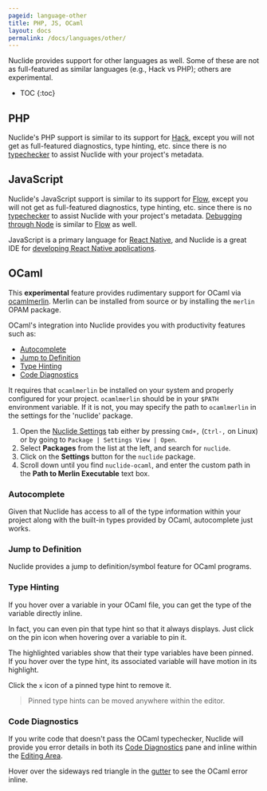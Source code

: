 ```yaml
---
pageid: language-other
title: PHP, JS, OCaml
layout: docs
permalink: /docs/languages/other/
---
```


Nuclide provides support for other languages as well. Some of these are not as full-featured as
similar languages (e.g., Hack vs PHP); others are experimental.

* TOC
{:toc}

## PHP

Nuclide's PHP support is similar to its support for [Hack](/docs/languages/hack), except you will
not get as full-featured diagnostics, type hinting, etc. since there is no
[typechecker](https://docs.hhvm.com/hack/typechecker/introduction) to assist Nuclide with your project's metadata.

## JavaScript

Nuclide's JavaScript support is similar to its support for [Flow](/docs/languages/flow), except
you will not get as full-featured diagnostics, type hinting, etc. since there is no
[typechecker](http://flowtype.org/) to assist Nuclide with your project's metadata.
[Debugging through Node](/docs/features/debugger/#basics) is similar to
[Flow](/docs/languages/flow/#debugging) as well.

JavaScript is a primary language for [React Native](https://facebook.github.io/react-native/), and
Nuclide is a great IDE for [developing React Native applications](/docs/platforms/react-native).

## OCaml

This **experimental** feature provides rudimentary support for OCaml via
[ocamlmerlin](https://github.com/the-lambda-church/merlin). Merlin can be installed from source
or by installing the `merlin` OPAM package.

OCaml's integration into Nuclide provides you with productivity features such as:

* [Autocomplete](#ocaml__auto-complete)
* [Jump to Definition](#ocaml__jump-to-definition)
* [Type Hinting](#ocaml__type-hinting)
* [Code Diagnostics](#ocaml__code-diagnostics)

It requires that `ocamlmerlin` be installed on your system and properly configured for your
project. `ocamlmerlin` should be in your `$PATH` environment variable. If it is not, you may specify the path to
`ocamlmerlin` in the settings for the 'nuclide' package.

1. Open the [Nuclide Settings](/docs/editor/basics/#preferences-pane) tab either by pressing `Cmd+,` (`Ctrl-,` on Linux) or by going to `Package | Settings View | Open`.
2. Select **Packages** from the list at the left, and search for `nuclide`.
3. Click on the **Settings** button for the `nuclide` package.
4. Scroll down until you find `nuclide-ocaml`, and enter the custom path in the **Path to Merlin Executable** text box.

### Autocomplete

Given that Nuclide has access to all of the type information within your project along with the
built-in types provided by OCaml, autocomplete just works.

<!-- INSERT SCREENSHOT HERE -->

### Jump to Definition

Nuclide provides a jump to definition/symbol feature for OCaml programs.

<!-- INSERT SCREENSHOT HERE -->

### Type Hinting

If you hover over a variable in your OCaml file, you can get the type of the variable directly inline.

<!-- INSERT SCREENSHOT HERE -->

In fact, you can even pin that type hint so that it always displays. Just click on the pin icon when hovering over a variable to pin it.

<!-- INSERT SCREENSHOT HERE -->

The highlighted variables show that their type variables have been pinned. If you hover over the
type hint, its associated variable will have motion in its highlight.

Click the `x` icon of a pinned type hint to remove it.

> Pinned type hints can be moved anywhere within the editor.

### Code Diagnostics

If you write code that doesn't pass the OCaml typechecker, Nuclide will provide you error details in
both its [Code Diagnostics](/docs/editor/basics/#status-bar__code-diagnostics) pane and inline
within the [Editing Area](/docs/editor/basics/#editing-area).

<!-- INSERT SCREENSHOT HERE -->

Hover over the sideways red triangle in the [gutter](/docs/editor/basics/#gutter) to see the OCaml
error inline.

<!-- INSERT SCREENSHOT HERE -->
